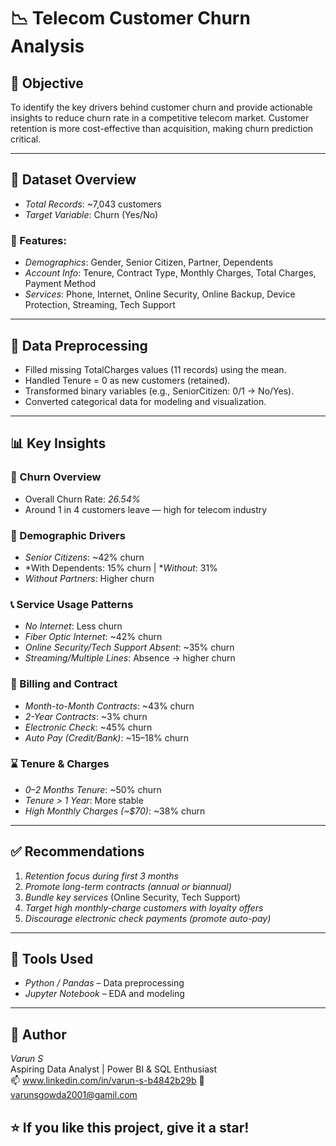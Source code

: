 # 📉 Telecom Customer Churn Analysis

## 🎯 Objective
To identify the key drivers behind customer churn and provide actionable insights to reduce churn rate in a competitive telecom market. Customer retention is more cost-effective than acquisition, making churn prediction critical.

---

## 📁 Dataset Overview

- *Total Records*: ~7,043 customers
- *Target Variable*: Churn (Yes/No)

### 🔑 Features:
- *Demographics*: Gender, Senior Citizen, Partner, Dependents  
- *Account Info*: Tenure, Contract Type, Monthly Charges, Total Charges, Payment Method  
- *Services*: Phone, Internet, Online Security, Online Backup, Device Protection, Streaming, Tech Support  

---

## 🧹 Data Preprocessing

- Filled missing TotalCharges values (11 records) using the mean.
- Handled Tenure = 0 as new customers (retained).
- Transformed binary variables (e.g., SeniorCitizen: 0/1 → No/Yes).
- Converted categorical data for modeling and visualization.

---

## 📊 Key Insights

### 🔻 Churn Overview
- Overall Churn Rate: *26.54%*  
- Around 1 in 4 customers leave — high for telecom industry

### 👵 Demographic Drivers
- *Senior Citizens*: ~42% churn  
- *With Dependents: 15% churn | **Without*: 31%  
- *Without Partners*: Higher churn

### 📞 Service Usage Patterns
- *No Internet*: Less churn  
- *Fiber Optic Internet*: ~42% churn  
- *Online Security/Tech Support Absent*: ~35% churn  
- *Streaming/Multiple Lines*: Absence → higher churn

### 🧾 Billing and Contract
- *Month-to-Month Contracts*: ~43% churn  
- *2-Year Contracts*: ~3% churn  
- *Electronic Check*: ~45% churn  
- *Auto Pay (Credit/Bank)*: ~15–18% churn

### ⌛ Tenure & Charges
- *0–2 Months Tenure*: ~50% churn  
- *Tenure > 1 Year*: More stable  
- *High Monthly Charges (~$70)*: ~38% churn

---

## ✅ Recommendations

1. *Retention focus during first 3 months*
2. *Promote long-term contracts (annual or biannual)*
3. *Bundle key services* (Online Security, Tech Support)
4. *Target high monthly-charge customers with loyalty offers*
5. *Discourage electronic check payments (promote auto-pay)*

---

## 🧰 Tools Used

- *Python / Pandas* – Data preprocessing 
- *Jupyter Notebook* – EDA and modeling 

---

## 🚀 Author

*Varun S*  
Aspiring Data Analyst | Power BI & SQL Enthusiast  
📫 www.linkedin.com/in/varun-s-b4842b29b
📧 varunsgowda2001@gamil.com


## ⭐ If you like this project, give it a star!
